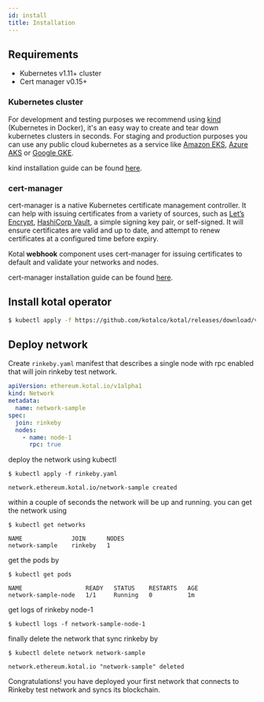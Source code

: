 ```yaml
---
id: install
title: Installation
---
```


## Requirements

- Kubernetes v1.11+ cluster
- Cert manager v0.15+

### Kubernetes cluster

For development and testing purposes we recommend using [kind](https://kind.sigs.k8s.io/) (Kubernetes in Docker), it's an easy way to create and tear down kubernetes clusters in seconds.
For staging and production purposes you can use any public cloud kubernetes as a service like [Amazon EKS](https://aws.amazon.com/eks/), [Azure AKS](https://azure.microsoft.com/en-us/services/kubernetes-service/) or [Google GKE](https://cloud.google.com/kubernetes-engine).

kind installation guide can be found [here](https://kind.sigs.k8s.io/docs/user/quick-start/).

### cert-manager

cert-manager is a native Kubernetes certificate management controller. It can help with issuing certificates from a variety of sources, such as [Let’s Encrypt](https://letsencrypt.org), [HashiCorp Vault](https://www.vaultproject.io/), a simple signing key pair, or self-signed. It will ensure certificates are valid and up to date, and attempt to renew certificates at a configured time before expiry.

Kotal **webhook** component uses cert-manager for issuing certificates to default and validate your networks and nodes.

cert-manager installation guide can be found [here](https://cert-manager.io/docs/installation/).

## Install kotal operator

```bash
$ kubectl apply -f https://github.com/kotalco/kotal/releases/download/v0.1-alpha.4/kotal.yaml
```

## Deploy network

Create `rinkeby.yaml` manifest that describes a single node with rpc enabled that will join rinkeby test network.

```yaml
apiVersion: ethereum.kotal.io/v1alpha1
kind: Network
metadata:
  name: network-sample
spec:
  join: rinkeby
  nodes:
    - name: node-1
      rpc: true
```

deploy the network using kubectl

```
$ kubectl apply -f rinkeby.yaml

network.ethereum.kotal.io/network-sample created
```

within a couple of seconds the network will be up and running. you can get the network using

```{1}
$ kubectl get networks

NAME              JOIN      NODES
network-sample    rinkeby   1
```

get the pods by

```{1}
$ kubectl get pods

NAME                  READY   STATUS    RESTARTS   AGE
network-sample-node   1/1     Running   0          1m
```

get logs of rinkeby node-1

```{1}
$ kubectl logs -f network-sample-node-1
```

finally delete the network that sync rinkeby by

```
$ kubectl delete network network-sample

network.ethereum.kotal.io "network-sample" deleted
```

Congratulations! you have deployed your first network that connects to Rinkeby test network and syncs its blockchain.
